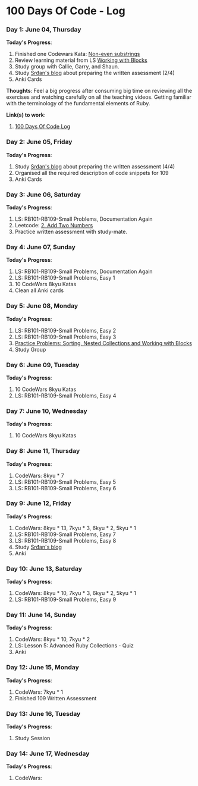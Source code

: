 # 100 Days Of Code - Log

### Day 1: June 04, Thursday

**Today's Progress**:
1. Finished one Codewars Kata: [Non-even substrings](https://www.codewars.com/kata/59da47fa27ee00a8b90000b4/train/ruby)
2. Review learning material from LS
[Working with Blocks](https://launchschool.com/lessons/c53f2250/assignments/c633cf37)
3. Study group with Callie, Garry, and Shaun.
4. Study [Srđan's blog](https://medium.com/how-i-started-learning-coding-from-scratch/advices-for-109-written-assessment-part-1-6f7fa821cf84) about preparing the written assessment (2/4)
5. Anki Cards

**Thoughts**: Feel a big progress after consuming big time on reviewing all the exercises and watching carefully on all the teaching videos. Getting familiar with the terminology of the fundamental elements of Ruby.

**Link(s) to work**:
1. [100 Days Of Code Log](https://github.com/DumboCL/100-days-of-code/edit/master/log.md)

### Day 2: June 05, Friday

**Today's Progress**:
1. Study [Srđan's blog](https://medium.com/how-i-started-learning-coding-from-scratch/advices-for-109-written-assessment-part-1-6f7fa821cf84) about preparing the written assessment (4/4)
2. Organised all the required description of code snippets for 109
3. Anki Cards

### Day 3: June 06, Saturday

**Today's Progress**:
1. LS: RB101-RB109-Small Problems, Documentation Again
2. Leetcode: [2. Add Two Numbers](https://github.com/DumboCL/leetcode-ruby/blob/master/solutions/2-add-two-numbers/2_add_two_numbers.rb)
3. Practice written assessment with study-mate.

### Day 4: June 07, Sunday

**Today's Progress**:
1. LS: RB101-RB109-Small Problems, Documentation Again
2. LS: RB101-RB109-Small Problems, Easy 1
3. 10 CodeWars 8kyu Katas
4. Clean all Anki cards

### Day 5: June 08, Monday

**Today's Progress**:
1. LS: RB101-RB109-Small Problems, Easy 2
2. LS: RB101-RB109-Small Problems, Easy 3
3. [Practice Problems: Sorting, Nested Collections and Working with Blocks](https://launchschool.com/lessons/c53f2250/assignments/f524e910)
4. Study Group

### Day 6: June 09, Tuesday

**Today's Progress**:
1. 10 CodeWars 8kyu Katas
2. LS: RB101-RB109-Small Problems, Easy 4

### Day 7: June 10, Wednesday

**Today's Progress**:
1. 10 CodeWars 8kyu Katas

### Day 8: June 11, Thursday

**Today's Progress**:
1. CodeWars: 8kyu * 7
2. LS: RB101-RB109-Small Problems, Easy 5
3. LS: RB101-RB109-Small Problems, Easy 6

### Day 9: June 12, Friday

**Today's Progress**:
1. CodeWars: 8kyu * 13, 7kyu * 3, 6kyu * 2, 5kyu * 1
2. LS: RB101-RB109-Small Problems, Easy 7
3. LS: RB101-RB109-Small Problems, Easy 8
4. Study [Srđan's blog](https://medium.com/how-i-started-learning-coding-from-scratch/advices-for-109-written-assessment-part-1-6f7fa821cf84)
5. Anki

### Day 10: June 13, Saturday

**Today's Progress**:
1. CodeWars: 8kyu * 10, 7kyu * 3, 6kyu * 2, 5kyu * 1
2. LS: RB101-RB109-Small Problems, Easy 9

### Day 11: June 14, Sunday

**Today's Progress**:
1. CodeWars: 8kyu * 10, 7kyu * 2
2. LS: Lesson 5: Advanced Ruby Collections - Quiz
3. Anki

### Day 12: June 15, Monday
**Today's Progress**:

1. CodeWars: 7kyu * 1
2. Finished 109 Written Assessment

### Day 13: June 16, Tuesday
**Today's Progress**:

1. Study Session

### Day 14: June 17, Wednesday
**Today's Progress**:

1. CodeWars:
